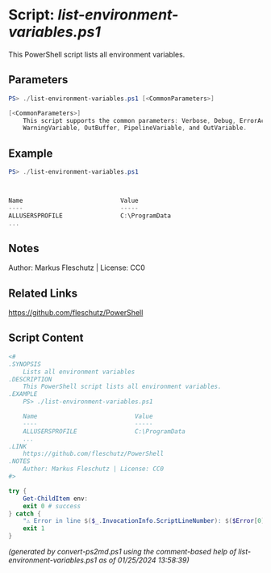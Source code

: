 Script: *list-environment-variables.ps1*
========================

This PowerShell script lists all environment variables.

Parameters
----------
```powershell
PS> ./list-environment-variables.ps1 [<CommonParameters>]

[<CommonParameters>]
    This script supports the common parameters: Verbose, Debug, ErrorAction, ErrorVariable, WarningAction, 
    WarningVariable, OutBuffer, PipelineVariable, and OutVariable.
```

Example
-------
```powershell
PS> ./list-environment-variables.ps1



Name                           Value
----                           -----
ALLUSERSPROFILE                C:\ProgramData
...

```

Notes
-----
Author: Markus Fleschutz | License: CC0

Related Links
-------------
https://github.com/fleschutz/PowerShell

Script Content
--------------
```powershell
<#
.SYNOPSIS
	Lists all environment variables
.DESCRIPTION
	This PowerShell script lists all environment variables.
.EXAMPLE
	PS> ./list-environment-variables.ps1

	Name                           Value
	----                           -----
	ALLUSERSPROFILE                C:\ProgramData
	...
.LINK
	https://github.com/fleschutz/PowerShell
.NOTES
	Author: Markus Fleschutz | License: CC0
#>

try {
	Get-ChildItem env:
	exit 0 # success
} catch {
	"⚠️ Error in line $($_.InvocationInfo.ScriptLineNumber): $($Error[0])"
	exit 1
}
```

*(generated by convert-ps2md.ps1 using the comment-based help of list-environment-variables.ps1 as of 01/25/2024 13:58:39)*
